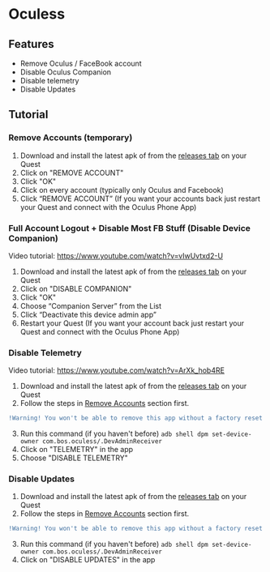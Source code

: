 # Oculess

## Features
- Remove Oculus / FaceBook account
- Disable Oculus Companion
- Disable telemetry
- Disable Updates

## Tutorial

### Remove Accounts (temporary)
1. Download and install the latest apk of from the [releases tab](https://github.com/basti564/Oculess/releases/) on your Quest
2. Click on "REMOVE ACCOUNT"
3. Click "OK"
4. Click on every account (typically only Oculus and Facebook)
5. Click “REMOVE ACCOUNT”
(If you want your accounts back just restart your Quest and connect with the Oculus Phone App)

### Full Account Logout + Disable Most FB Stuff (Disable Device Companion)
Video tutorial: https://www.youtube.com/watch?v=vIwUvtxd2-U
1. Download and install the latest apk of from the [releases tab](https://github.com/basti564/Oculess/releases/) on your Quest
2. Click on "DISABLE COMPANION"
3. Click "OK"
4. Choose “Companion Server” from the List
5. Click “Deactivate this device admin app”
6. Restart your Quest
(If you want your account back just restart your Quest and connect with the Oculus Phone App)

### Disable Telemetry
Video tutorial: https://www.youtube.com/watch?v=ArXk_hob4RE
1. Download and install the latest apk of from the [releases tab](https://github.com/basti564/Oculess/releases/) on your Quest
2. Follow the steps in [Remove Accounts](https://github.com/basti564/Oculess#remove-accounts) section first.
```diff 
!Warning! You won't be able to remove this app without a factory reset after running the following command
```
3. Run this command (if you haven't before) ```adb shell dpm set-device-owner com.bos.oculess/.DevAdminReceiver```
4. Click on "TELEMETRY" in the app
5. Choose "DISABLE TELEMETRY"

### Disable Updates
1. Download and install the latest apk of from the [releases tab](https://github.com/basti564/Oculess/releases/) on your Quest
2. Follow the steps in [Remove Accounts](https://github.com/basti564/Oculess#remove-accounts) section first.
```diff 
!Warning! You won't be able to remove this app without a factory reset after running the following command
```
3. Run this command (if you haven't before) ```adb shell dpm set-device-owner com.bos.oculess/.DevAdminReceiver```
4. Click on "DISABLE UPDATES" in the app
